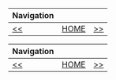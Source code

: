| Navigation |||
| --- | --- | ---: |
| [<<](./Structure.md) | [HOME](./README.md) | [>>](./CreatePartition.md) |

| Navigation |||
| --- | --- | ---: |
| [<<](./Structure.md) | [HOME](./README.md) | [>>](./CreatePartition.md) |